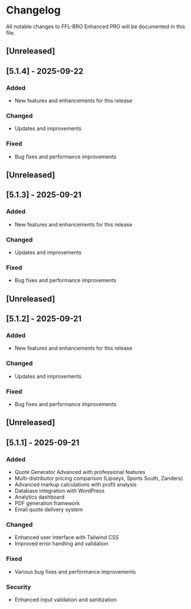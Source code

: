 # Changelog

All notable changes to FFL-BRO Enhanced PRO will be documented in this file.

## [Unreleased]

## [5.1.4] - 2025-09-22

### Added
- New features and enhancements for this release

### Changed
- Updates and improvements

### Fixed
- Bug fixes and performance improvements


## [Unreleased]

## [5.1.3] - 2025-09-21

### Added
- New features and enhancements for this release

### Changed
- Updates and improvements

### Fixed
- Bug fixes and performance improvements


## [Unreleased]

## [5.1.2] - 2025-09-21

### Added
- New features and enhancements for this release

### Changed
- Updates and improvements

### Fixed
- Bug fixes and performance improvements


## [Unreleased]

## [5.1.1] - 2025-09-21

### Added
- Quote Generator Advanced with professional features
- Multi-distributor pricing comparison (Lipseys, Sports South, Zanders)
- Advanced markup calculations with profit analysis
- Database integration with WordPress
- Analytics dashboard
- PDF generation framework
- Email quote delivery system

### Changed
- Enhanced user interface with Tailwind CSS
- Improved error handling and validation

### Fixed
- Various bug fixes and performance improvements

### Security
- Enhanced input validation and sanitization
